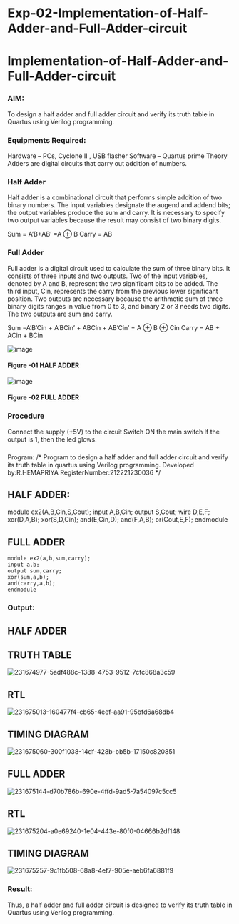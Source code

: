 # Exp-02-Implementation-of-Half-Adder-and-Full-Adder-circuit

# Implementation-of-Half-Adder-and-Full-Adder-circuit
### AIM:
To design a half adder and full adder circuit and verify its truth table in Quartus using Verilog programming.

### Equipments Required:
Hardware – PCs, Cyclone II , USB flasher
Software – Quartus prime
Theory
Adders are digital circuits that carry out addition of numbers.

### Half Adder
Half adder is a combinational circuit that performs simple addition of two binary numbers. The input variables designate the augend and addend bits; the output variables produce the sum and carry. It is necessary to specify two output variables because the result may consist of two binary digits.

Sum = A’B+AB’ =A ⊕ B Carry = AB

### Full Adder
Full adder is a digital circuit used to calculate the sum of three binary bits. It consists of three inputs and two outputs. Two of the input variables, denoted by A and B, represent the two significant bits to be added. The third input, Cin, represents the carry from the previous lower significant position. Two outputs are necessary because the arithmetic sum of three binary digits ranges in value from 0 to 3, and binary 2 or 3 needs two digits. The two outputs are sum and carry.

Sum =A’B’Cin + A’BCin’ + ABCin + AB’Cin’ = A ⊕ B ⊕ Cin Carry = AB + ACin + BCin

 ![image](https://user-images.githubusercontent.com/36288975/163552156-a13e5a56-c638-4110-97d9-8896907c8d25.png)

#### Figure -01 HALF ADDER 


![image](https://user-images.githubusercontent.com/36288975/163552057-b3547877-6d07-45b4-b7e0-bcfebfad9e1d.png)

#### Figure -02 FULL ADDER 

### Procedure

Connect the supply (+5V) to the circuit
Switch ON the main switch
If the output is 1, then the led glows.
### 
Program:
/*
Program to design a half adder and full adder circuit and verify its truth table in quartus using Verilog programming.
Developed by:R.HEMAPRIYA 
RegisterNumber:212221230036
*/

## HALF ADDER:
module ex2(A,B,Cin,S,Cout);
input A,B,Cin;
output S,Cout;
wire D,E,F;
xor(D,A,B);
xor(S,D,Cin);
and(E,Cin,D);
and(F,A,B);
or(Cout,E,F);
endmodule
## FULL ADDER
~~~
module ex2(a,b,sum,carry);
input a,b;
output sum,carry;
xor(sum,a,b);
and(carry,a,b);
endmodule
~~~
### Output:
## HALF ADDER
## TRUTH TABLE
![231674977-5adf488c-1388-4753-9512-7cfc868a3c59](https://user-images.githubusercontent.com/94184828/232230888-3439e1dc-17e7-4223-99c3-caa6fdbfbd91.png)
## RTL
![231675013-160477f4-cb65-4eef-aa91-95bfd6a68db4](https://user-images.githubusercontent.com/94184828/232230895-623408fa-19ed-4e0c-a232-2198d7283eab.png)
## TIMING DIAGRAM
![231675060-300f1038-14df-428b-bb5b-17150c820851](https://user-images.githubusercontent.com/94184828/232230907-aee7a28a-16a1-45c0-aef2-4498d9df097e.png)
## FULL ADDER

![231675144-d70b786b-690e-4ffd-9ad5-7a54097c5cc5](https://user-images.githubusercontent.com/94184828/232230923-248fa731-31ca-4b07-b76d-c0c4c8b4fa49.png)

## RTL
![231675204-a0e69240-1e04-443e-80f0-04666b2df148](https://user-images.githubusercontent.com/94184828/232230936-abf822ff-8c5d-4af9-bad7-739549a6b5e2.png)
## TIMING DIAGRAM
![231675257-9c1fb508-68a8-4ef7-905e-aeb6fa6881f9](https://user-images.githubusercontent.com/94184828/232230950-8135a8b3-31fa-4b28-87a4-0ffad4e56872.png)



### Result:
Thus, a half adder and full adder circuit is designed to verify its truth table in Quartus using Verilog programming.

